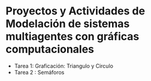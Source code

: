 # Proyectos y Actividades de Modelación de sistemas multiagentes con gráficas computacionales
- Tarea 1: Graficación: Triangulo y Circulo
- Tarea 2 : Semáforos
